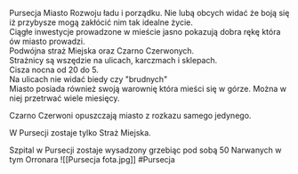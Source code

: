 Pursecja Miasto Rozwoju ładu i porządku. Nie lubą obcych widać że boją się iż przybysze mogą zakłócić nim tak idealne życie.  
Ciągłe inwestycje prowadzone w mieście jasno pokazują dobra rękę która ów miasto prowadzi.  
Podwójna straż Miejska oraz Czarno Czerwonych.  
Strażnicy są wszędzie na ulicach, karczmach i sklepach.  
Cisza nocna od 20 do 5.  
Na ulicach nie widać biedy czy "brudnych"  
Miasto posiada również swoją warownię która mieści się w górze. Można w niej przetrwać wiele miesięcy.

Czarno Czerwoni opuszczają miasto z rozkazu samego jedynego.

W Pursecji zostaje tylko Straż Miejska.

Szpital w Pursecji zostaje wysadzony grzebiąc pod sobą 50 Narwanych w tym Orronara
![[Pursecja fota.jpg]]
#Pursecja
